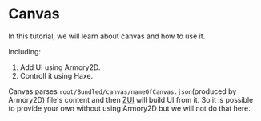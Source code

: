 # Canvas
In this tutorial, we will learn about canvas and how to use it.

Including:
1. Add UI using Armory2D.
2. Controll it using Haxe.


Canvas parses `root/Bundled/canvas/nameOfCanvas.json`(produced by Armory2D) file's content and then [ZUI](https://github.com/armory3d/zui) will build UI from it. So it is possible to provide your own without using Armory2D but we will not do that here.